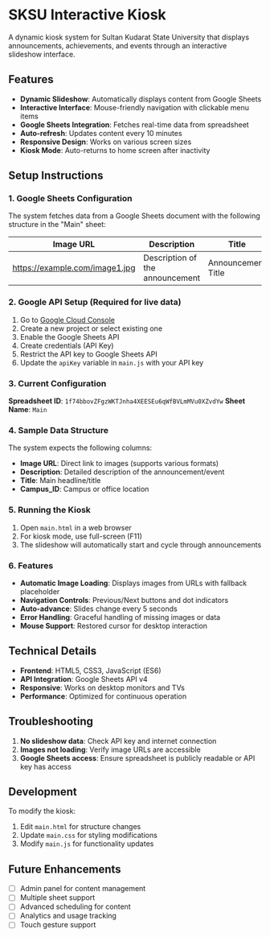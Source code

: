 # SKSU Interactive Kiosk

A dynamic kiosk system for Sultan Kudarat State University that displays announcements, achievements, and events through an interactive slideshow interface.

## Features

- **Dynamic Slideshow**: Automatically displays content from Google Sheets
- **Interactive Interface**: Mouse-friendly navigation with clickable menu items
- **Google Sheets Integration**: Fetches real-time data from spreadsheet
- **Auto-refresh**: Updates content every 10 minutes
- **Responsive Design**: Works on various screen sizes
- **Kiosk Mode**: Auto-returns to home screen after inactivity

## Setup Instructions

### 1. Google Sheets Configuration

The system fetches data from a Google Sheets document with the following structure in the "Main" sheet:

| Image URL | Description | Title | Campus_ID |
|-----------|-------------|-------|-----------|
| https://example.com/image1.jpg | Description of the announcement | Announcement Title | Campus Location |

### 2. Google API Setup (Required for live data)

1. Go to [Google Cloud Console](https://console.cloud.google.com/)
2. Create a new project or select existing one
3. Enable the Google Sheets API
4. Create credentials (API Key)
5. Restrict the API key to Google Sheets API
6. Update the `apiKey` variable in `main.js` with your API key

### 3. Current Configuration

**Spreadsheet ID**: `1f74bbovZFgzWKTJnha4XEESEu6qWfBVLmMVu0XZvdYw`
**Sheet Name**: `Main`

### 4. Sample Data Structure

The system expects the following columns:
- **Image URL**: Direct link to images (supports various formats)
- **Description**: Detailed description of the announcement/event
- **Title**: Main headline/title
- **Campus_ID**: Campus or office location

### 5. Running the Kiosk

1. Open `main.html` in a web browser
2. For kiosk mode, use full-screen (F11)
3. The slideshow will automatically start and cycle through announcements

### 6. Features

- **Automatic Image Loading**: Displays images from URLs with fallback placeholder
- **Navigation Controls**: Previous/Next buttons and dot indicators
- **Auto-advance**: Slides change every 5 seconds
- **Error Handling**: Graceful handling of missing images or data
- **Mouse Support**: Restored cursor for desktop interaction

## Technical Details

- **Frontend**: HTML5, CSS3, JavaScript (ES6)
- **API Integration**: Google Sheets API v4
- **Responsive**: Works on desktop monitors and TVs
- **Performance**: Optimized for continuous operation

## Troubleshooting

1. **No slideshow data**: Check API key and internet connection
2. **Images not loading**: Verify image URLs are accessible
3. **Google Sheets access**: Ensure spreadsheet is publicly readable or API key has access

## Development

To modify the kiosk:
1. Edit `main.html` for structure changes
2. Update `main.css` for styling modifications
3. Modify `main.js` for functionality updates

## Future Enhancements

- [ ] Admin panel for content management
- [ ] Multiple sheet support
- [ ] Advanced scheduling for content
- [ ] Analytics and usage tracking
- [ ] Touch gesture support

